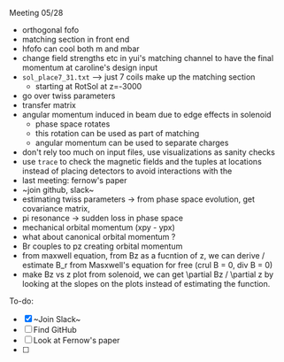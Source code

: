 Meeting 05/28

- orthogonal fofo
- matching section in front end
- hfofo can cool both m and mbar 
- change field strengths etc in yui's matching channel to have the final momentum at caroline's design input
- `sol_place7_31.txt` --> just 7 coils make up the matching section
    - starting at RotSol at z=-3000
- go over twiss parameters
- transfer matrix
- angular momentum induced in beam due to edge effects in solenoid
    - phase space rotates
    - this rotation can be used as part of matching
    - angular momentum can be used to separate charges
- don't rely too much on input files, use visualizations as sanity checks
- use `trace` to check the magnetic fields and the tuples at locations instead of placing detectors to avoid interactions with the 
- last meeting: fernow's paper
- ~join github, slack~
- estimating twiss parameters -> from phase space evolution, get covariance matrix, 
- pi resonance -> sudden loss in phase space
- mechanical orbital momentum (xpy - ypx) 
- what about canonical orbital momentum ?
- Br couples to pz creating orbital momentum
- from maxwell equation, from Bz as a fucntion of z, we can derive / estimate B_r from Masxwell's equation for free  (crul B = 0, div B = 0)
- make Bz vs z plot from solenoid, we can get \partial Bz / \partial z by looking at the slopes on the plots instead of estimating the function. 

To-do:

- [x] ~Join Slack~
- [ ] Find GitHub
- [ ] Look at Fernow's paper
- [ ] 
